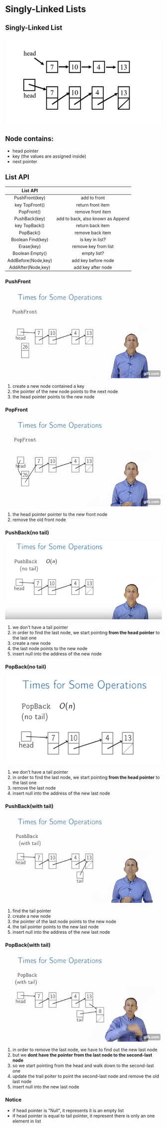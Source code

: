 # Singly-Linked Lists
## Singly-Linked List

![](pics/linkedlist1.png)
## Node contains:
   + head pointer
   + key (the values are assigned inside)
   + next pointer

## List API
| List API|                |
|:---:|:---:|
|PushFront(key)|add to front|
|key TopFront()|return front item|
|PopFront()|remove front item|
|PushBack(key)|add to back, also known as Append|
|key TopBack()|return back item|
|PopBack()|remove back item|
|Boolean Find(key)|is key in list?|
|Erase(key)|remove key from list|
|Boolean Empty()|empty list?|
|AddBefore(Node,key)|add key before node|
|AddAfter(Node,key)|add key after node|

### PushFront

![](pics/PushFront.gif)

   1. create a new node contained a key 
   2. the pointer of the new node points to the next node
   3. the head pointer points to the new node
   
### PopFront

![](pics/popfront.gif)

   1. the head pointer pointer to the new front node
   2. remove the old front node
   
### PushBack(no tail)

![](pics/PushFront(notail).png)

   1. we don't have a tail pointer
   2. in order to find the last node, we start pointing **from the head pointer** to the last one
   3. create a new node
   4. the last node points to the new node
   5. insert null into the address of the new node
   
### PopBack(no tail)

![](pics/popback.png)

   1. we don't have a tail pointer
   2. in order to find the last node, we start pointing **from the head pointer** to the last one
   3. remove the last node
   4. insert null into the address of the new last node
   
### PushBack(with tail)

![](pics/pushback.gif)

   1. find the tail pointer 
   2. create a new node 
   3. the pointer of the last node points to the new node
   4. the tail pointer points to the new last node 
   5. insert null into the address of the new last node
   
### PopBack(with tail)

![](pics/PopBack(withtail).gif)

   1. in order to remove the last node, we have to find out the new last node
   2. but we **dont have the pointer from the last node to the second-last node**
   3. so we start pointing from the head and walk down to the second-last one
   4. update the trail poiter to point the second-last node and remove the old last node
   5. insert null into the new last node

### Notice
   + if head pointer is "Null", it represents it is an empty list
   + if head pointer is equal to tail pointer, it represent there is only an one element in list
